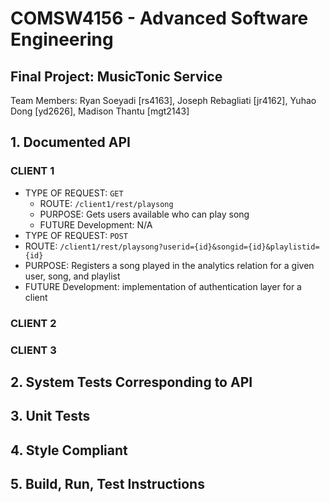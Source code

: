 # COMSW4156 - Advanced Software Engineering

## Final Project: MusicTonic Service

Team Members: Ryan Soeyadi [rs4163],
Joseph Rebagliati [jr4162], Yuhao Dong [yd2626], Madison Thantu [mgt2143]

## 1. Documented API

### CLIENT 1 ###
- TYPE OF REQUEST: `GET` 
  - ROUTE: `/client1/rest/playsong` 
  - PURPOSE: Gets users available who can play song
  - FUTURE Development: N/A
- TYPE OF REQUEST: `POST` 
-   ROUTE: `/client1/rest/playsong?userid={id}&songid={id}&playlistid={id}` 
-   PURPOSE: Registers a song played in the analytics relation for a given user, song, and playlist 
-   FUTURE Development: implementation of authentication layer for a client

### CLIENT 2 ###

### CLIENT 3 ###

## 2. System Tests Corresponding to API

## 3. Unit Tests

## 4. Style Compliant

## 5. Build, Run, Test Instructions
